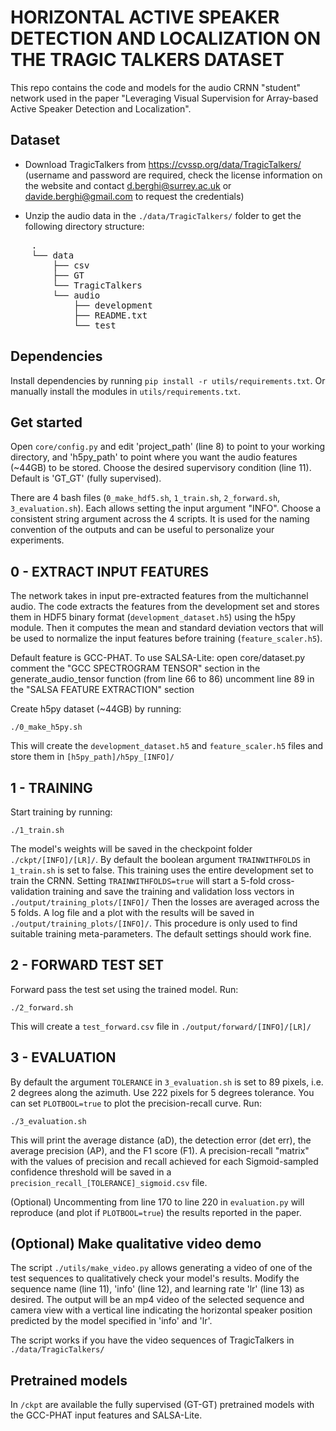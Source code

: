 # HORIZONTAL ACTIVE SPEAKER DETECTION AND LOCALIZATION ON THE TRAGIC TALKERS DATASET

This repo contains the code and models for the audio CRNN "student" network used in the paper "Leveraging Visual Supervision for Array-based Active Speaker Detection and Localization".

## Dataset

- Download TragicTalkers from https://cvssp.org/data/TragicTalkers/ (username and password are required, check the license information on the website and contact d.berghi@surrey.ac.uk or davide.berghi@gmail.com to request the credentials)

- Unzip the audio data in the `./data/TragicTalkers/` folder to get the following directory structure:
<pre>
	.
	└── data
	    ├── csv
	    ├── GT
	    └── TragicTalkers
		└── audio
		    ├── development
		    ├── README.txt
		    └── test
</pre>

## Dependencies

Install dependencies by running `pip install -r utils/requirements.txt`. Or manually install the modules in `utils/requirements.txt`.


## Get started

Open `core/config.py` and edit 'project_path' (line 8) to point to your working directory, and 'h5py_path' to point where you want the audio features (~44GB) to be stored.
Choose the desired supervisory condition (line 11). Default is 'GT_GT' (fully supervised).

There are 4 bash files (`0_make_hdf5.sh`, `1_train.sh`, `2_forward.sh`, `3_evaluation.sh`). Each allows setting the input argument "INFO". Choose a consistent string argument across the 4 scripts. It is used for the naming convention of the outputs and can be useful to personalize your experiments.


## 0 - EXTRACT INPUT FEATURES 

The network takes in input pre-extracted features from the multichannel audio. The code extracts the features from the development set and stores them in HDF5 binary format (`development_dataset.h5`) using the h5py module. 
Then it computes the mean and standard deviation vectors that will be used to normalize the input features before training (`feature_scaler.h5`).

Default feature is GCC-PHAT. To use SALSA-Lite: 
	open core/dataset.py 
	comment the "GCC SPECTROGRAM TENSOR" section in the generate_audio_tensor function (from line 66 to 86) 
	uncomment line 89 in the "SALSA FEATURE EXTRACTION" section 

Create h5py dataset (~44GB) by running:
 
	./0_make_h5py.sh

This will create the `development_dataset.h5` and `feature_scaler.h5` files and store them in `[h5py_path]/h5py_[INFO]/`


## 1 - TRAINING

Start training by running:

	./1_train.sh

The model's weights will be saved in the checkpoint folder `./ckpt/[INFO]/[LR]/`.
By default the boolean argument `TRAINWITHFOLDS` in `1_train.sh` is set to false. This training uses the entire development set to train the CRNN. 
Setting `TRAINWITHFOLDS=true` will start a 5-fold cross-validation training and save the training and validation loss vectors in `./output/training_plots/[INFO]/`
Then the losses are averaged across the 5 folds. A log file and a plot with the results will be saved in `./output/training_plots/[INFO]/`.
This procedure is only used to find suitable training meta-parameters. The default settings should work fine.


## 2 - FORWARD TEST SET

Forward pass the test set using the trained model. Run:

	./2_forward.sh

This will create a `test_forward.csv` file in `./output/forward/[INFO]/[LR]/`


## 3 - EVALUATION

By default the argument `TOLERANCE` in `3_evaluation.sh` is set to 89 pixels, i.e. 2 degrees along the azimuth. Use 222 pixels for 5 degrees tolerance.
You can set `PLOTBOOL=true` to plot the precision-recall curve.
Run:
	
	./3_evaluation.sh

This will print the average distance (aD), the detection error (det err), the average precision (AP), and the F1 score (F1). 
A precision-recall "matrix" with the values of precision and recall achieved for each Sigmoid-sampled confidence threshold will be saved in a `precision_recall_[TOLERANCE]_sigmoid.csv` file.

(Optional) Uncommenting from line 170 to line 220 in `evaluation.py` will reproduce (and plot if `PLOTBOOL=true`) the results reported in the paper. 


## (Optional) Make qualitative video demo

The script `./utils/make_video.py` allows generating a video of one of the test sequences to qualitatively check your model's results. 
Modify the sequence name (line 11), 'info' (line 12), and learning rate 'lr' (line 13) as desired. The output will be an mp4 video of the selected sequence and camera view with a vertical line indicating the horizontal speaker position predicted by the model specified in 'info' and 'lr'.

The script works if you have the video sequences of TragicTalkers in `./data/TragicTalkers/` 


## Pretrained models

In `/ckpt` are available the fully supervised (GT-GT) pretrained models with the GCC-PHAT input features and SALSA-Lite.
